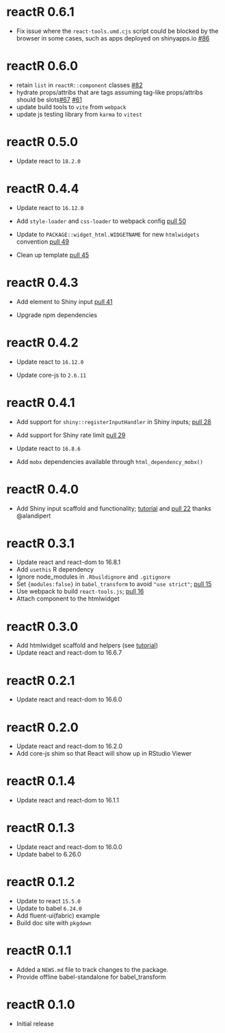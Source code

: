 # reactR 0.6.1

* Fix issue where the `react-tools.umd.cjs` script could be blocked by the browser in some cases, such as apps deployed on shinyapps.io [#86](https://github.com/react-R/reactR/issues/86)

# reactR 0.6.0

* retain `list` in `reactR::component` classes [#82](https://github.com/react-R/reactR/issues/82)
* hydrate props/attribs that are tags assuming tag-like props/attribs should be slots[#67](https://github.com/react-R/reactR/issues/67) [#61](https://github.com/react-R/reactR/issues/61)
* update build tools to `vite` from `webpack`
* update js testing library from `karma` to `vitest`


# reactR 0.5.0

* Update react to `18.2.0`

# reactR 0.4.4

* Update react to `16.12.0`

* Add `style-loader` and `css-loader` to webpack config [pull 50](https://github.com/react-R/reactR/pull/50)

* Update to `PACKAGE::widget_html.WIDGETNAME` for new `htmlwidgets` convention [pull 49](https://github.com/react-R/reactR/pull/49)

* Clean up template [pull 45](https://github.com/react-R/reactR/pull/45)

# reactR 0.4.3

* Add element to Shiny input [pull 41](https://github.com/react-R/reactR/pull/41)

* Upgrade npm dependencies

# reactR 0.4.2

* Update react to `16.12.0`

* Update core-js to `2.6.11`

# reactR 0.4.1

* Add support for `shiny::registerInputHandler` in Shiny inputs; [pull 28](https://github.com/react-R/reactR/pull/28)

* Add support for Shiny rate limit [pull 29](https://github.com/react-R/reactR/pull/29)

* Update react to `16.8.6`

* Add `mobx` dependencies available through `html_dependency_mobx()`

# reactR 0.4.0

* Add Shiny input scaffold and functionality; [tutorial](https://react-r.github.io/reactR/articles/intro_inputs.html) and [pull 22](https://github.com/react-R/reactR/pull/22) thanks @alandipert

# reactR 0.3.1

* Update react and react-dom to 16.8.1
* Add `usethis` R dependency
* Ignore node_modules in `.Rbuildignore` and `.gitignore`
* Set `{modules:false}` in `babel_transform` to avoid `"use strict"`; [pull 15](https://github.com/react-R/reactR/pull/15)
* Use webpack to build `react-tools.js`; [pull 16](https://github.com/react-R/reactR/pull/16)
* Attach component to the htmlwidget

# reactR 0.3.0

* Add htmlwidget scaffold and helpers (see [tutorial](https://react-r.github.io/reactR/articles/intro_htmlwidgets.html))
* Update react and react-dom to 16.6.7

# reactR 0.2.1

* Update react and react-dom to 16.6.0

# reactR 0.2.0

* Update react and react-dom to 16.2.0
* Add core-js shim so that React will show up in RStudio Viewer

# reactR 0.1.4

* Update react and react-dom to 16.1.1

# reactR 0.1.3

* Update react and react-dom to 16.0.0
* Update babel to 6.26.0

# reactR 0.1.2

* Update to react `15.5.0`
* Update to babel `6.24.0`
* Add fluent-ui(fabric) example
* Build doc site with `pkgdown`

# reactR 0.1.1

* Added a `NEWS.md` file to track changes to the package.
* Provide offline babel-standalone for babel_transform

# reactR 0.1.0

* Initial release



